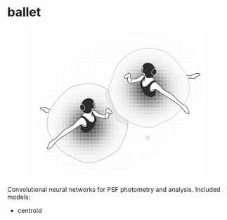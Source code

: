 # ballet

<p align="center">
  <img width="400" src="./docs/ballet.png">
</p>

Convolutional neural networks for PSF photometry and analysis. Included models:
- centroid